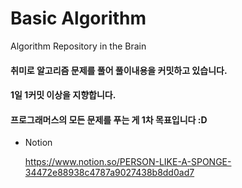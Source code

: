 # Basic Algorithm
Algorithm Repository in the Brain

#### 취미로 알고리즘 문제를 풀어 풀이내용을 커밋하고 있습니다.
#### 1일 1커밋 이상을 지향합니다.

#### 프로그래머스의 모든 문제를 푸는 게 1차 목표입니다 :D

* Notion
  
    <https://www.notion.so/PERSON-LIKE-A-SPONGE-34472e88938c4787a9027438b8dd0ad7>
